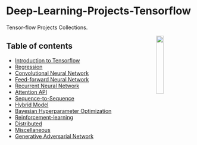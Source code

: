 # Deep-Learning-Projects-Tensorflow
Tensor-flow Projects Collections.

<img src="https://upload.wikimedia.org/wikipedia/commons/thumb/2/2d/Tensorflow_logo.svg/2000px-Tensorflow_logo.svg.png" align="right" width="20%">


## Table of contents
  * [Introduction to Tensorflow]()
  * [Regression]()
  * [Convolutional Neural Network]()
  * [Feed-forward Neural Network]()
  * [Recurrent Neural Network]()
  * [Attention API]()
  * [Sequence-to-Sequence]()
  * [Hybrid Model]()
  * [Bayesian Hyperparameter Optimization]()
  * [Reinforcement-learning]()
  * [Distributed]()
  * [Miscellaneous]()
  * [Generative Adversarial Network]()


